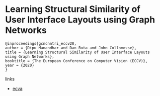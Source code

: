 # Learning Structural Similarity of User Interface Layouts using Graph Networks

```
@inproceedings{gcncnntri_eccv20,
author = {Dipu Manandhar and Dan Ruta and John Collomosse},
title = {Learning Structural Similarity of User Interface Layouts using Graph Networks},
booktitle = {The European Conference on Computer Vision (ECCV)},
year = {2020}
}
```

links
- [ecva](http://www.ecva.net/papers/eccv_2020/papers_ECCV/papers/123670732.pdf)

